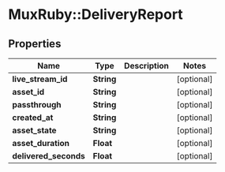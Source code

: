 # MuxRuby::DeliveryReport

## Properties
Name | Type | Description | Notes
------------ | ------------- | ------------- | -------------
**live_stream_id** | **String** |  | [optional] 
**asset_id** | **String** |  | [optional] 
**passthrough** | **String** |  | [optional] 
**created_at** | **String** |  | [optional] 
**asset_state** | **String** |  | [optional] 
**asset_duration** | **Float** |  | [optional] 
**delivered_seconds** | **Float** |  | [optional] 


